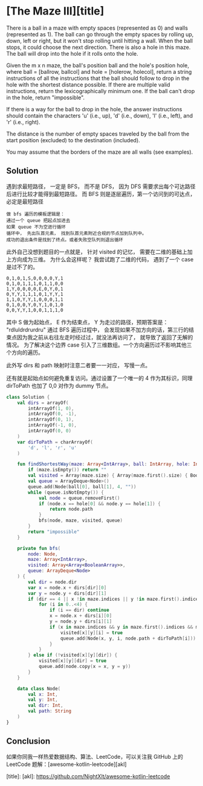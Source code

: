 # [The Maze III][title]

There is a ball in a maze with empty spaces (represented as 0) and walls (represented as 1). The ball can go through the empty spaces by rolling up, down, left or right, but it won't stop rolling until hitting a wall. When the ball stops, it could choose the next direction. There is also a hole in this maze. The ball will drop into the hole if it rolls onto the hole.

Given the m x n maze, the ball's position ball and the hole's position hole, where ball = [ballrow, ballcol] and hole = [holerow, holecol], return a string instructions of all the instructions that the ball should follow to drop in the hole with the shortest distance possible. If there are multiple valid instructions, return the lexicographically minimum one. If the ball can't drop in the hole, return "impossible".

If there is a way for the ball to drop in the hole, the answer instructions should contain the characters 'u' (i.e., up), 'd' (i.e., down), 'l' (i.e., left), and 'r' (i.e., right).

The distance is the number of empty spaces traveled by the ball from the start position (excluded) to the destination (included).

You may assume that the borders of the maze are all walls (see examples).


## Solution
遇到求最短路径， 一定是 BFS， 而不是 DFS， 因为 DFS 需要求出每个可达路径后进行比较才能得到最短路径。
而 BFS 则是逐层遍历，第一个访问到的可达点， 必定是最短路径

```
做 bfs 遍历的模板逻辑是：
通过一个 queue 把起点加进去
如果 queue 不为空进行循环
循环中， 先出队首元素， 找到队首元素附近合规的节点加到队列中。
成功的退出条件是找到了终点。或者失败空队列则退出循环
```

此外自己没想到题目的一点就是， 针对 visited 的记忆， 需要在二维的基础上加上方向成为三维。
为什么会这样呢？ 我尝试跑了二维的代码， 遇到了一个 case 是过不了的。

```
0,1,0,1,S,0,0,0,0,Y,1
0,1,0,1,1,1,0,1,1,0,0
1,Y,0,0,0,0,E,0,Y,0,1
0,Y,Y,1,1,1,0,1,Y,Y,1
1,1,0,Y,Y,1,0,0,0,1,1
0,1,0,0,Y,0,Y,1,0,1,0
0,0,Y,Y,1,0,0,1,1,1,0
```
其中 S 做为起始点， E 作为结束点， Y 为走过的路径，预期答案是： "rdluldrdrurdru"
通过 BFS 遍历过程中， 会发现如果不加方向的话，第三行的结束点因为我之前从右往左走时经过过，就没法再访问了， 就导致了返回了无解的情况。
为了解决这个边界 case 引入了三维数组。一个方向遍历过不影响其他三个方向的遍历。

此外写 dirs 和 path 映射时注意二者要一一对应， 写慢一点。

还有就是起始点如何避免重复访问。通过设置了一个唯一的 4 作为其标识，同理 dirToPath 也加了 0,0 对作为 dummy 节点。
```kotlin
class Solution {
    val dirs = arrayOf(
        intArrayOf(1, 0),
        intArrayOf(0, -1),
        intArrayOf(0, 1),
        intArrayOf(-1, 0),
        intArrayOf(0, 0)
    )
    var dirToPath = charArrayOf(
        'd', 'l', 'r', 'u'
    )

    fun findShortestWay(maze: Array<IntArray>, ball: IntArray, hole: IntArray): String {
        if (maze.isEmpty()) return ""
        val visited = Array(maze.size) { Array(maze.first().size) { BooleanArray(4) } }
        val queue = ArrayDeque<Node>()
        queue.add(Node(ball[0], ball[1], 4, ""))
        while (queue.isNotEmpty()) {
            val node = queue.removeFirst()
            if (node.x == hole[0] && node.y == hole[1]) {
                return node.path
            }
            bfs(node, maze, visited, queue)
        }
        return "impossible"
    }

    private fun bfs(
        node: Node,
        maze: Array<IntArray>,
        visited: Array<Array<BooleanArray>>,
        queue: ArrayDeque<Node>
    ) {
        val dir = node.dir
        var x = node.x + dirs[dir][0]
        var y = node.y + dirs[dir][1]
        if (dir == 4 || x !in maze.indices || y !in maze.first().indices || maze[x][y] == 1) {
            for (i in 0..<4) {
                if (i == dir) continue
                x = node.x + dirs[i][0]
                y = node.y + dirs[i][1]
                if (x in maze.indices && y in maze.first().indices && maze[x][y] ==0 && !visited[x][y][i]) {
                    visited[x][y][i] = true
                    queue.add(Node(x, y, i, node.path + dirToPath[i]))
                }
            }
        } else if (!visited[x][y][dir]) {
            visited[x][y][dir] = true
            queue.add(node.copy(x = x, y = y))
        }
    }

    data class Node(
        val x: Int,
        val y: Int,
        val dir: Int,
        val path: String
    )
}

```
## Conclusion

如果你同我一样热爱数据结构、算法、LeetCode，可以关注我 GitHub 上的 LeetCode 题解：[awesome-kotlin-leetcode][akl]



[title]: 
[akl]: https://github.com/NightXlt/awesome-kotlin-leetcode
